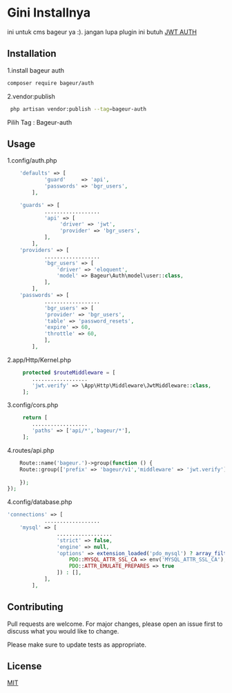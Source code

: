# Gini Installnya

ini untuk cms bageur ya :).
jangan lupa plugin ini butuh
[JWT AUTH](https://jwt-auth.readthedocs.io/en/develop/laravel-installation/)

## Installation
1.install bageur auth
```bash
composer require bageur/auth
```
2.vendor:publish
```bash
 php artisan vendor:publish --tag=bageur-auth
```
Pilih Tag : Bageur-auth

## Usage
1.config/auth.php  
```php
	'defaults' => [
	        'guard' 	=> 'api',
	        'passwords' => 'bgr_users',
	    ],

	'guards' => [
	        ..................
	        'api' => [
	             'driver' => 'jwt',
	             'provider' => 'bgr_users',
	        ],
	    ],
	'providers' => [
	        ..................     
	        'bgr_users' => [
	            'driver' => 'eloquent',
	            'model' => Bageur\Auth\model\user::class,
	        ],
		],
	'passwords' => [
	        ..................     
	        'bgr_users' => [
            'provider' => 'bgr_users',
            'table' => 'password_resets',
            'expire' => 60,
            'throttle' => 60,
	        ],
	    ],
```
2.app/Http/Kernel.php
```php
	 protected $routeMiddleware = [
	 	.................. 
	 	'jwt.verify' => \App\Http\Middleware\JwtMiddleware::class,
	 ];
```
3.config/cors.php  
```php
	 return [
	 	.................. 
	 	'paths' => ['api/*','bageur/*'],
	 ];
```
4.routes/api.php  
```php
	Route::name('bageur.')->group(function () {
	Route::group(['prefix' => 'bageur/v1','middleware' => 'jwt.verify'], function () {
		
	});
});
```
4.config/database.php  
```php
'connections' => [
			.................. 
	'mysql' => [
				..................     
				'strict' => false,
				'engine' => null,
				'options' => extension_loaded('pdo_mysql') ? array_filter([
					PDO::MYSQL_ATTR_SSL_CA => env('MYSQL_ATTR_SSL_CA'),
					PDO::ATTR_EMULATE_PREPARES => true
				]) : [],
			],
		],
```
## Contributing
Pull requests are welcome. For major changes, please open an issue first to discuss what you would like to change.

Please make sure to update tests as appropriate.

## License
[MIT](https://choosealicense.com/licenses/mit/)